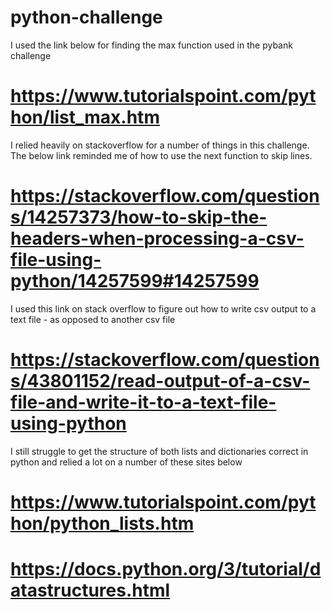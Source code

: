 # python-challenge

I used the link below for finding the max function used in the pybank challenge
# https://www.tutorialspoint.com/python/list_max.htm

I relied heavily on stackoverflow for a number of things in this challenge.  The below link reminded me of how to use the next function to skip lines.
# https://stackoverflow.com/questions/14257373/how-to-skip-the-headers-when-processing-a-csv-file-using-python/14257599#14257599

I used this link on stack overflow to figure out how to write csv output to a text file - as opposed to another csv file
# https://stackoverflow.com/questions/43801152/read-output-of-a-csv-file-and-write-it-to-a-text-file-using-python

I still struggle to get the structure of both lists and dictionaries correct in python and relied a lot on a number of these sites below 
# https://www.tutorialspoint.com/python/python_lists.htm
# https://docs.python.org/3/tutorial/datastructures.html

